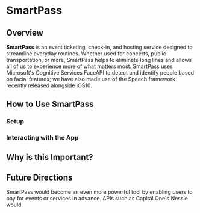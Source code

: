 # SmartPass

## Overview

**SmartPass** is an event ticketing, check-in, and hosting service designed to streamline everyday routines. Whether used for concerts, public transportation, or more, SmartPass helps to eliminate long lines and allows all of us to experience more of what matters most.
SmartPass uses Microsoft's Cognitive Services FaceAPI to detect and identify people based on facial features; we have also made use of the Speech framework recently released alongside iOS10.

## How to Use SmartPass

### Setup

### Interacting with the App

## Why is this Important?

## Future Directions

SmartPass would become an even more powerful tool by enabling users to pay for events or services in advance. APIs such as Capital One's Nessie would
